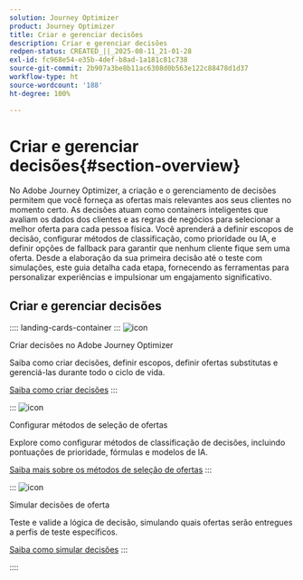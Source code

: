 ```yaml
---
solution: Journey Optimizer
product: Journey Optimizer
title: Criar e gerenciar decisões
description: Criar e gerenciar decisões
redpen-status: CREATED_||_2025-08-11_21-01-28
exl-id: fc968e54-e35b-4def-b8ad-1a181c81c738
source-git-commit: 2b907a3be8b11ac6308d0b563e122c88478d1d37
workflow-type: ht
source-wordcount: '188'
ht-degree: 100%

---
```


# Criar e gerenciar decisões{#section-overview}

No Adobe Journey Optimizer, a criação e o gerenciamento de decisões permitem que você forneça as ofertas mais relevantes aos seus clientes no momento certo. As decisões atuam como containers inteligentes que avaliam os dados dos clientes e as regras de negócios para selecionar a melhor oferta para cada pessoa física. Você aprenderá a definir escopos de decisão, configurar métodos de classificação, como prioridade ou IA, e definir opções de fallback para garantir que nenhum cliente fique sem uma oferta. Desde a elaboração da sua primeira decisão até o teste com simulações, este guia detalha cada etapa, fornecendo as ferramentas para personalizar experiências e impulsionar um engajamento significativo.

## Criar e gerenciar decisões

:::: landing-cards-container
:::
![icon](https://cdn.experienceleague.adobe.com/icons/circle-play.svg?lang=pt-BR)

Criar decisões no Adobe Journey Optimizer

Saiba como criar decisões, definir escopos, definir ofertas substitutas e gerenciá-las durante todo o ciclo de vida.

[Saiba como criar decisões](../using/offers/offer-activities/create-offer-activities.md)
:::

:::
![icon](https://cdn.experienceleague.adobe.com/icons/gear.svg?lang=pt-BR)

Configurar métodos de seleção de ofertas

Explore como configurar métodos de classificação de decisões, incluindo pontuações de prioridade, fórmulas e modelos de IA.

[Saiba mais sobre os métodos de seleção de ofertas](../using/offers/offer-activities/configure-offer-selection.md)
:::

:::
![icon](https://cdn.experienceleague.adobe.com/icons/code-branch.svg?lang=pt-BR)

Simular decisões de oferta

Teste e valide a lógica de decisão, simulando quais ofertas serão entregues a perfis de teste específicos.

[Saiba como simular decisões](../using/offers/offer-activities/simulation.md)
:::

::::

